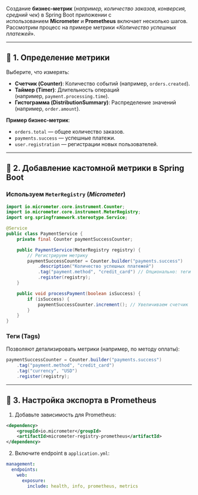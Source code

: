 Создание **бизнес-метрик** (*например, количество заказов, конверсия, средний чек*) в Spring Boot приложении с использованием **Micrometer** и **Prometheus** включает несколько шагов. Рассмотрим процесс на примере метрики «*Количество успешных платежей*».

---
## 🔹 **1. Определение метрики**
Выберите, что измерять:
- **Счетчик (Counter)**: Количество событий (например, `orders.created`).    
- **Таймер (Timer)**: Длительность операций (например, `payment.processing.time`).    
- **Гистограмма (DistributionSummary)**: Распределение значений (например, `order.amount`).   

**Пример бизнес-метрик**:
- `orders.total` — общее количество заказов.    
- `payments.success` — успешные платежи.    
- `user.registration` — регистрации новых пользователей.    

---
## 🔹 **2. Добавление кастомной метрики в Spring Boot**

### Используем `MeterRegistry` (*Micrometer*)
```java
import io.micrometer.core.instrument.Counter;
import io.micrometer.core.instrument.MeterRegistry;
import org.springframework.stereotype.Service;

@Service
public class PaymentService {
    private final Counter paymentSuccessCounter; 

    public PaymentService(MeterRegistry registry) {
        // Регистрируем метрику
        paymentSuccessCounter = Counter.builder("payments.success")
            .description("Количество успешных платежей")
            .tag("payment.method", "credit_card") // Опционально: теги для фильтрации
            .register(registry);
    }

    public void processPayment(boolean isSuccess) {
        if (isSuccess) {
            paymentSuccessCounter.increment(); // Увеличиваем счетчик
        }
    }
}
```

### **Теги (Tags)**
Позволяют детализировать метрики (например, по методу оплаты):
```java
paymentSuccessCounter = Counter.builder("payments.success")
    .tag("payment.method", "credit_card")
    .tag("currency", "USD")
    .register(registry);
```

---
## 🔹 **3. Настройка экспорта в Prometheus**

1. Добавьте зависимость для Prometheus:
```xml
<dependency>
    <groupId>io.micrometer</groupId>
    <artifactId>micrometer-registry-prometheus</artifactId>
</dependency>
```

2. Включите endpoint в `application.yml`:
```yaml
management:
  endpoints:
    web:
      exposure:
        include: health, info, prometheus, metrics
```





